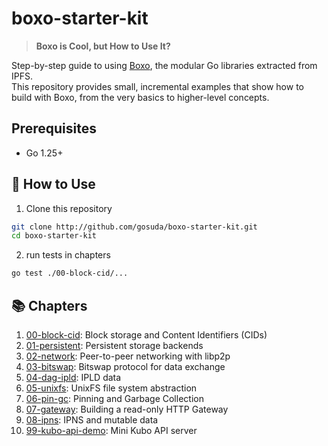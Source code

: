 # boxo-starter-kit
> **Boxo is Cool, but How to Use It?**

Step-by-step guide to using [Boxo](https://github.com/ipfs/boxo), the modular Go libraries extracted from IPFS.  
This repository provides small, incremental examples that show how to build with Boxo, from the very basics to higher-level concepts.

## Prerequisites
- Go 1.25+

## 🚀 How to Use
1. Clone this repository
```bash
git clone http://github.com/gosuda/boxo-starter-kit.git
cd boxo-starter-kit
```

2. run tests in chapters
```bash
go test ./00-block-cid/...
```

## 📚 Chapters

1. [00-block-cid](./00-block-cid): Block storage and Content Identifiers (CIDs)
2. [01-persistent](./01-persistent): Persistent storage backends
3. [02-network](./02-network): Peer-to-peer networking with libp2p
4. [03-bitswap](./03-bitswap-blockstore): Bitswap protocol for data exchange
5. [04-dag-ipld](./04-dag-ipld): IPLD data
6. [05-unixfs](./05-unixfs): UnixFS file system abstraction
7. [06-pin-gc](./06-pin-gc): Pinning and Garbage Collection
8. [07-gateway](./07-gateway): Building a read-only HTTP Gateway
9. [08-ipns](./08-ipns): IPNS and mutable data
10. [99-kubo-api-demo](./99-kubo-api-demo): Mini Kubo API server
